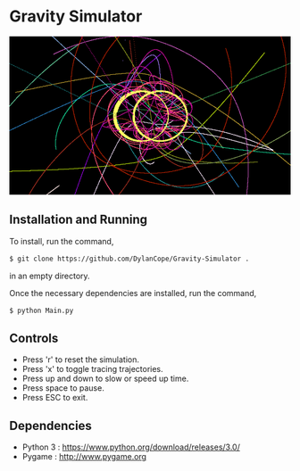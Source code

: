 # Gravity Simulator

![screen shot](https://raw.githubusercontent.com/DylanCope/Gravity-Simulator/master/screenshot.png)

## Installation and Running

To install, run the command,
```sh
$ git clone https://github.com/DylanCope/Gravity-Simulator .
```
in an empty directory.

Once the necessary dependencies are installed, run the command,
```sh
$ python Main.py
```

## Controls

* Press 'r' to reset the simulation.
* Press 'x' to toggle tracing trajectories.
* Press up and down to slow or speed up time.
* Press space to pause.
* Press ESC to exit.

## Dependencies

* Python 3 : https://www.python.org/download/releases/3.0/
* Pygame : http://www.pygame.org
